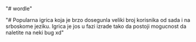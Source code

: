 "# wordle" 

"# Popularna igrica koja je brzo dosegunla veliki broj korisnika od sada i na srboskome jeziku. Igrica je jos u fazi izrade tako da postoji mogucnost da naletite na neki bug xd"